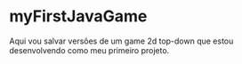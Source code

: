 # myFirstJavaGame
Aqui vou salvar versões de um game 2d top-down que estou desenvolvendo como meu primeiro projeto.
